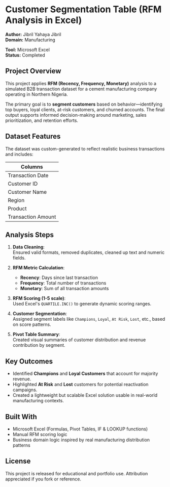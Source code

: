 # Customer Segmentation Table (RFM Analysis in Excel)

**Author:** Jibril Yahaya Jibril  
**Domain:** Manufacturing

**Tool:** Microsoft Excel  
**Status:** Completed


## Project Overview

This project applies **RFM (Recency, Frequency, Monetary)** analysis to a simulated B2B transaction dataset for a cement manufacturing company operating in Northern Nigeria.

The primary goal is to **segment customers** based on behavior—identifying top buyers, loyal clients, at-risk customers, and churned accounts. The final output supports informed decision-making around marketing, sales prioritization, and retention efforts.


## Dataset Features

The dataset was custom-generated to reflect realistic business transactions and includes:

| Columns             
|--------------------
| Transaction Date  
| Customer ID      
| Customer Name  
| Region    
| Product
| Transaction Amount


## Analysis Steps

1. **Data Cleaning**:  
   Ensured valid formats, removed duplicates, cleaned up text and numeric fields.

2. **RFM Metric Calculation**:
   - **Recency**: Days since last transaction
   - **Frequency**: Total number of transactions
   - **Monetary**: Sum of all transaction amounts

3. **RFM Scoring (1-5 scale)**:  
   Used Excel's `QUARTILE.INC()` to generate dynamic scoring ranges.

4. **Customer Segmentation**:  
   Assigned segment labels like `Champions`, `Loyal`, `At Risk`, `Lost`, etc., based on score patterns.

5. **Pivot Table Summary**:  
   Created visual summaries of customer distribution and revenue contribution by segment.


## Key Outcomes

- Identified **Champions** and **Loyal Customers** that account for majority revenue.
- Highlighted **At Risk** and **Lost** customers for potential reactivation campaigns.
- Created a lightweight but scalable Excel solution usable in real-world manufacturing contexts.


## Built With

- Microsoft Excel (Formulas, Pivot Tables, IF & LOOKUP functions)
- Manual RFM scoring logic
- Business domain logic inspired by real manufacturing distribution patterns

## License

This project is released for educational and portfolio use. Attribution appreciated if you fork or reference.
